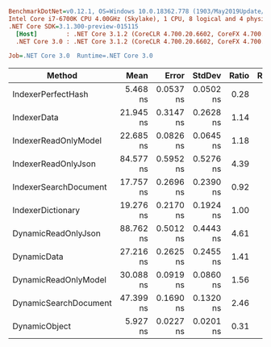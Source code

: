 ``` ini

BenchmarkDotNet=v0.12.1, OS=Windows 10.0.18362.778 (1903/May2019Update/19H1)
Intel Core i7-6700K CPU 4.00GHz (Skylake), 1 CPU, 8 logical and 4 physical cores
.NET Core SDK=3.1.300-preview-015115
  [Host]        : .NET Core 3.1.2 (CoreCLR 4.700.20.6602, CoreFX 4.700.20.6702), X64 RyuJIT
  .NET Core 3.0 : .NET Core 3.1.2 (CoreCLR 4.700.20.6602, CoreFX 4.700.20.6702), X64 RyuJIT

Job=.NET Core 3.0  Runtime=.NET Core 3.0  

```
|                Method |      Mean |     Error |    StdDev | Ratio | RatioSD |
|---------------------- |----------:|----------:|----------:|------:|--------:|
|    IndexerPerfectHash |  5.468 ns | 0.0537 ns | 0.0502 ns |  0.28 |    0.00 |
|           IndexerData | 21.945 ns | 0.3147 ns | 0.2628 ns |  1.14 |    0.01 |
|  IndexerReadOnlyModel | 22.685 ns | 0.0826 ns | 0.0645 ns |  1.18 |    0.01 |
|   IndexerReadOnlyJson | 84.577 ns | 0.5952 ns | 0.5276 ns |  4.39 |    0.05 |
| IndexerSearchDocument | 17.757 ns | 0.2696 ns | 0.2390 ns |  0.92 |    0.01 |
|     IndexerDictionary | 19.276 ns | 0.2170 ns | 0.1924 ns |  1.00 |    0.00 |
|   DynamicReadOnlyJson | 88.762 ns | 0.5012 ns | 0.4443 ns |  4.61 |    0.05 |
|           DynamicData | 27.216 ns | 0.2625 ns | 0.2455 ns |  1.41 |    0.02 |
|  DynamicReadOnlyModel | 30.088 ns | 0.0919 ns | 0.0860 ns |  1.56 |    0.02 |
| DynamicSearchDocument | 47.399 ns | 0.1690 ns | 0.1320 ns |  2.46 |    0.03 |
|         DynamicObject |  5.927 ns | 0.0227 ns | 0.0201 ns |  0.31 |    0.00 |
